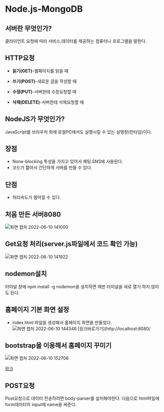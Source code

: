 # Node.js-MongoDB

## 서버란 무엇인가?
클라이언트 요청에 따라 서비스,데이터를 제공하는 컴퓨터나 프로그램을 말한다.

## HTTP요청
* __읽기(GET)__-웹페이지를 읽을 때 

* __쓰기(POST)__-새로운 글을 작성할 때
* __수정(PUT)__-서버한테 수정요청할 때
* __삭제(DELETE)__-서버한테 삭제요청할 때

## NodeJS가 무엇인가?
JavaScript를 브라우저 외에 로컬PC에서도 실행시킬 수 있는 실행창(런타임)이다.

## 장점
* None-blocking 특성을 가지고 있어서 채팅.SNS에 사용된다.
* 코드가 짧아서 간단하게 서버를 만들 수 있다.

## 단점

* 처리속도가 떨어질 수 있다.
## 처음 만든 서버8080
![화면 캡처 2022-06-10 141000](https://user-images.githubusercontent.com/62206966/172994730-45eb7802-6ab2-4f67-8558-0277a9d4bfe7.png)

## Get요청 처리(server.js파일에서 코드 확인 가능)

![화면 캡처 2022-06-10 141922](https://user-images.githubusercontent.com/62206966/172995619-0a72e46a-8daa-4c4d-9cfb-784709bf0ad1.png)

## nodemon설치
터미널 창에 npm install -g nodemon을 설치하면 매번 터미널을 새로 열기 하지 않아도 된다.

## 홈페이지 기본 화면 설정
* index.html 파일을 생성해서 홈페이지 화면을 만들었다.
![화면 캡처 2022-06-10 144346](https://user-images.githubusercontent.com/62206966/172998567-79d374c6-84dc-4b0f-a1c2-219033b1dcfb.png)
[링크바로가기](http://localhost:8080/

## bootstrap을 이용해서 홈페이지 꾸미기
![화면 캡처 2022-06-10 152708](https://user-images.githubusercontent.com/62206966/173004382-98d298a4-607c-463f-94a8-72bffe504fcb.png)

[링크](http://localhost:8080/write)

## POST요청
Post요청으로 데이터 전송하려면 body-parser를 설치해야한다.
다음으로 html파일에 form데이터의 input에 name을 써준다.
